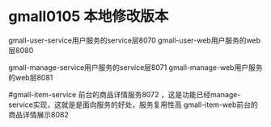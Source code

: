 # gmall0105 本地修改版本

gmall-user-service用户服务的service层8070
gmall-user-web用户服务的web层8080


gmall-manage-service用户服务的service层8071
gmall-manage-web用户服务的web层8081

#gmall-item-service 前台的商品详情服务8072 ，这是功能已经manage-service实现，这就是是面向服务的好处，服务复用性高
gmall-item-web前台的商品详情展示8082
